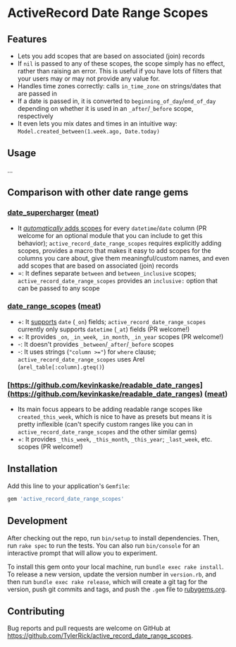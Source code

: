 # ActiveRecord Date Range Scopes

## Features

- Lets you add scopes that are based on associated (join) records
- If `nil` is passed to any of these scopes, the scope simply has no effect, rather than raising an error. This is useful if you have lots of filters that your users may or may not provide any value for.
- Handles time zones correctly: calls `in_time_zone` on strings/dates that are passed in
- If a date is passed in, it is converted to `beginning_of_day`/`end_of_day` depending on whether it is used in an `_after`/`_before` scope, respectively
- It even lets you mix dates and times in an intuitive way: `Model.created_between(1.week.ago, Date.today)`

## Usage

...


## Comparison with other date range gems

### [date_supercharger](https://github.com/simon0191/date_supercharger) ([meat](https://github.com/simon0191/date_supercharger/blob/master/lib/date_supercharger/method_definer.rb))
- It [_automatically_ adds scopes](https://github.com/simon0191/date_supercharger/blob/master/lib/date_supercharger/matcher.rb#L25) for every `datetime`/`date` column (PR welcome for an optional module that you can include to get this behavior); `active_record_date_range_scopes` requires explicitly adding scopes, provides a macro that makes it easy to add scopes for the columns you care about, give them meaningful/custom names, and even add scopes that are based on associated (join) records
- =: It defines separate `between` and `between_inclusive` scopes; `active_record_date_range_scopes` provides an `inclusive:` option that can be passed to any scope

### [date_range_scopes](https://github.com/nragaz/date_range_scopes) ([meat](https://github.com/nragaz/date_range_scopes/blob/master/lib/date_range_scopes.rb))
- +: It [supports](https://github.com/nragaz/date_range_scopes/blob/master/lib/date_range_scopes.rb#L28) `date` (`_on`) fields; `active_record_date_range_scopes` currently only supports `datetime` (`_at`) fields (PR welcome!)
- +: It provides `_on`, `_in_week`, `_in_month`, `_in_year` scopes (PR welcome!)
- -: It doesn't provides `_between`/`_after`/`_before` scopes
- -: It uses strings (`"column >="`) for `where` clause; `active_record_date_range_scopes` uses Arel (`arel_table[:column].gteq()`)

### [https://github.com/kevinkaske/readable_date_ranges](https://github.com/kevinkaske/readable_date_ranges) ([meat](https://github.com/kevinkaske/readable_date_ranges/blob/master/lib/readable_date_ranges.rb))
- Its main focus appears to be adding readable range scopes like `created_this_week`, which is nice to have as presets but means it is pretty inflexible (can't specify custom ranges like you can in `active_record_date_range_scopes` and the other similar gems)
- +: It provides `_this_week`, `_this_month`, `_this_year`; `_last_week`, etc. scopes (PR welcome!)

## Installation

Add this line to your application's `Gemfile`:

```ruby
gem 'active_record_date_range_scopes'
```


## Development

After checking out the repo, run `bin/setup` to install dependencies. Then, run `rake spec` to run the tests. You can also run `bin/console` for an interactive prompt that will allow you to experiment.

To install this gem onto your local machine, run `bundle exec rake install`. To release a new version, update the version number in `version.rb`, and then run `bundle exec rake release`, which will create a git tag for the version, push git commits and tags, and push the `.gem` file to [rubygems.org](https://rubygems.org).

## Contributing

Bug reports and pull requests are welcome on GitHub at https://github.com/TylerRick/active_record_date_range_scopes.
